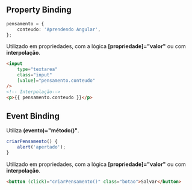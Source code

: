 ## Property Binding

```typescript
pensamento = {
	conteudo: 'Aprendendo Angular',
};
```
Utilizado em propriedades, com a lógica **[propriedade]="valor"** ou com **interpolação**.
```html
<input
	type="textarea"
	class="input"
	[value]="pensamento.conteudo"
/>
<!-- Interpolação-->
<p>{{ pensamento.conteudo }}</p>
```
## Event Binding

Utiliza **(evento)="método()"**.
```typescript
criarPensamento() {
	alert('apertado');
}
```
Utilizado em propriedades, com a lógica **[propriedade]="valor"** ou com **interpolação**.
```html
<button (click)="criarPensamento()" class="botao">Salvar</button>
```



